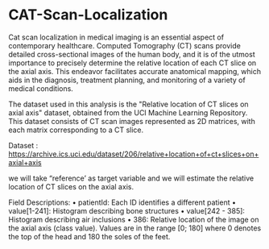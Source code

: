 # CAT-Scan-Localization

Cat scan localization in medical imaging is an essential aspect of contemporary healthcare. Computed Tomography (CT) scans provide detailed cross-sectional images of the human body, and it is of the utmost importance to precisely determine the relative location of each CT slice on the axial axis. This endeavor facilitates accurate anatomical mapping, which aids in the diagnosis, treatment planning, and monitoring of a variety of medical conditions.

The dataset used in this analysis is the "Relative location of CT slices on axial axis" dataset, obtained from the UCI Machine Learning Repository. This dataset consists of CT scan images represented as 2D matrices, with each matrix corresponding to a CT slice.

Dataset : 
https://archive.ics.uci.edu/dataset/206/relative+location+of+ct+slices+on+axial+axis

we will take “reference’ as target variable and we will estimate the relative location of CT slices on the axial axis. 

Field Descriptions:
•	patientId: Each ID identifies a different patient
•	value[1-241]: Histogram describing bone structures
•	value[242 - 385]: Histogram describing air inclusions
•	386: Relative location of the image on the axial axis (class value).
Values are in the range [0; 180] where 0 denotes the top of the head and 180 the soles of the feet.


